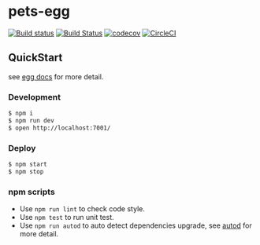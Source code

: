 # pets-egg

[![Build status](https://ci.appveyor.com/api/projects/status/1alp2rkcw96wmxwt?svg=true)](https://ci.appveyor.com/project/marekchen/pets-egg)
[![Build Status](https://travis-ci.org/PetsEden/pets-egg.svg?branch=master)](https://travis-ci.org/PetsEden/pets-egg)
[![codecov](https://codecov.io/gh/PetsEden/pets-egg/branch/master/graph/badge.svg)](https://codecov.io/gh/PetsEden/pets-egg)
[![CircleCI](https://circleci.com/gh/PetsEden/pets-egg.svg?style=svg)](https://circleci.com/gh/PetsEden/pets-egg)

## QuickStart

<!-- add docs here for user -->

see [egg docs][egg] for more detail.

### Development

```bash
$ npm i
$ npm run dev
$ open http://localhost:7001/
```

### Deploy

```bash
$ npm start
$ npm stop
```

### npm scripts

- Use `npm run lint` to check code style.
- Use `npm test` to run unit test.
- Use `npm run autod` to auto detect dependencies upgrade, see [autod](https://www.npmjs.com/package/autod) for more detail.


[egg]: https://eggjs.org